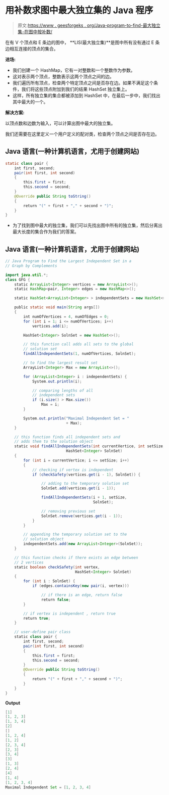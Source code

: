# 用补数求图中最大独立集的 Java 程序

> 原文:[https://www . geesforgeks . org/Java-program-to-find-最大独立集-在图中按补数/](https://www.geeksforgeeks.org/java-program-to-find-the-largest-independent-set-in-a-graph-by-complements/)

在有 V 个顶点和 E 条边的图中， **LIS(最大独立集)**是图中所有没有通过 E 条边相互连接的顶点的集合。

**进场:**

*   我们创建一个 HashMap，它有一对整数和一个整数作为参数。
*   这对表示两个顶点，整数表示这两个顶点之间的边。
*   我们遍历所有顶点，检查两个特定顶点之间是否存在边。如果不满足这个条件，我们将这些顶点附加到我们的结果 HashSet 独立集上。
*   这样，所有独立集的集合都被添加到 HashSet 中，在最后一步中，我们找出其中最大的一个。

**解决方案:**

以顶点数和边数为输入，可以计算出图中最大的独立集。

我们还需要在这里定义一个用户定义的配对类，检查两个顶点之间是否存在边。

## Java 语言(一种计算机语言，尤用于创建网站)

```java
static class pair {
    int first, second;
    pair(int first, int second)
    {
        this.first = first;
        this.second = second;
    }
    @Override public String toString()
    {
        return "(" + first + "," + second + ")";
    }
}
```

*   为了找到图中最大的独立集，我们可以先找出图中所有的独立集，然后分离出最大长度的集合作为我们的答案。

## Java 语言(一种计算机语言，尤用于创建网站)

```java
// Java Program to Find the Largest Independent Set in a
// Graph by Complements

import java.util.*;
class GFG {
    static ArrayList<Integer> vertices = new ArrayList<>();
    static HashMap<pair, Integer> edges = new HashMap<>();

    static HashSet<ArrayList<Integer> > independentSets = new HashSet<>();

    public static void main(String args[])
    {
        int numOfVertices = 4, numOfEdges = 0;
        for (int i = 1; i <= numOfVertices; i++)
            vertices.add(i);

        HashSet<Integer> SolnSet = new HashSet<>();

        // this function call adds all sets to the global
        // solution set
        findAllIndependentSets(1, numOfVertices, SolnSet);

        // to find the largest result set
        ArrayList<Integer> Max = new ArrayList<>();

        for (ArrayList<Integer> i : independentSets) {
            System.out.println(i);

            // comparing lengths of all
            // independent sets
            if (i.size() > Max.size()) 
                Max = i;
        }

        System.out.println("Maximal Independent Set = "
                           + Max);
    }

    // this function finds all independent sets and
    // adds them to the solution object
    static void findAllIndependentSets(int currentVertice, int setSize,
                           HashSet<Integer> SolnSet)
    {
        for (int i = currentVertice; i <= setSize; i++) 
        {
            // checking if vertex is independent
            if (checkSafety(vertices.get(i - 1), SolnSet)) {

                // adding to the temporary solution set
                SolnSet.add(vertices.get(i - 1));

                findAllIndependentSets(i + 1, setSize,
                                       SolnSet);

                // removing previous set
                SolnSet.remove(vertices.get(i - 1));
            }
        }

        // appending the temporary solution set to the
        // solution object
        independentSets.add(new ArrayList<Integer>(SolnSet));
    }

    // this function checks if there exists an edge between
    // 2 vertices
    static boolean checkSafety(int vertex,
                               HashSet<Integer> SolnSet)
    {
        for (int i : SolnSet) {
            if (edges.containsKey(new pair(i, vertex)))

                // if there is an edge, return false
                return false;
        }

        // if vertex is independent , return true
        return true;
    }

    // user-define pair class
    static class pair {
        int first, second;
        pair(int first, int second)
        {
            this.first = first;
            this.second = second;
        }
        @Override public String toString()
        {
            return "(" + first + "," + second + ")";
        }
    }
}
```

**Output**

```java
[1]
[1, 2, 3]
[1, 3, 4]
[2]
[]
[1, 2, 4]
[1, 2]
[2, 3, 4]
[2, 3]
[3, 4]
[3]
[1, 3]
[2, 4]
[4]
[1, 4]
[1, 2, 3, 4]
Maximal Independent Set = [1, 2, 3, 4]
```